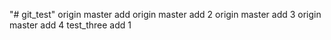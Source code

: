 "# git_test" 
origin master add
origin master add 2
origin master add 3
origin master add 4
test_three add 1
